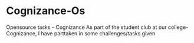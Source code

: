 # Cognizance-Os
Opensource tasks - Cognizance
As part of the student club at our college- Cognizance, I have parttaken in some challenges/tasks given


